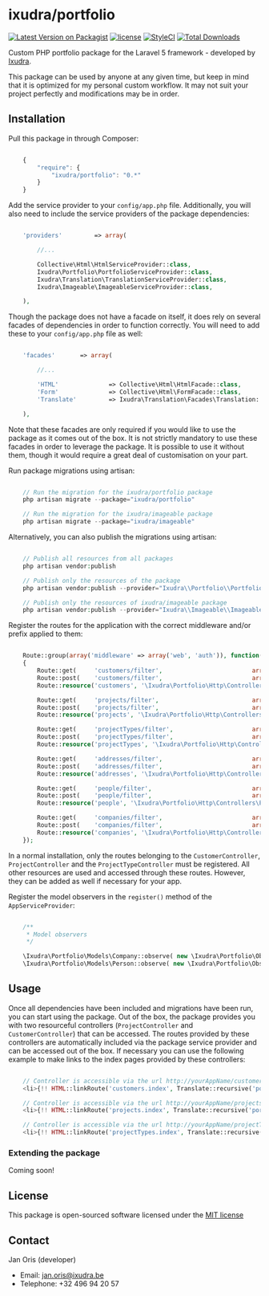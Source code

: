 ixudra/portfolio
=====================

[![Latest Version on Packagist](https://img.shields.io/packagist/v/ixudra/portfolio.svg?style=flat-square)](https://packagist.org/packages/ixudra/portfolio)
[![license](https://img.shields.io/github/license/ixudra/portfolio.svg)]()
[![StyleCI](https://styleci.io/repos/32549687/shield)](https://styleci.io/repos/32549687)
[![Total Downloads](https://img.shields.io/packagist/dt/ixudra/portfolio.svg?style=flat-square)](https://packagist.org/packages/ixudra/portfolio)

Custom PHP portfolio package for the Laravel 5 framework - developed by [Ixudra](http://ixudra.be).

This package can be used by anyone at any given time, but keep in mind that it is optimized for my personal custom workflow. It may not suit your project perfectly and modifications may be in order.



## Installation

Pull this package in through Composer:

```js

    {
        "require": {
            "ixudra/portfolio": "0.*"
        }
    }

```

Add the service provider to your `config/app.php` file. Additionally, you will also need to include the service providers of the package dependencies:

```php

    'providers'         => array(

        //...

        Collective\Html\HtmlServiceProvider::class,
        Ixudra\Portfolio\PortfolioServiceProvider::class,
        Ixudra\Translation\TranslationServiceProvider::class,
        Ixudra\Imageable\ImageableServiceProvider::class,

    ),

```

Though the package does not have a facade on itself, it does rely on several facades of dependencies in order to function correctly. You will need to add these to your `config/app.php` file as well:

```php

    'facades'       => array(

        //...

        'HTML'              => Collective\Html\HtmlFacade::class,
        'Form'              => Collective\Html\FormFacade::class,
        'Translate'         => Ixudra\Translation\Facades\Translation::class,

    ),

```

Note that these facades are only required if you would like to use the package as it comes out of the box. It is not strictly mandatory to use these facades in order to leverage the package. It is possible to use it without them, though it would require a great deal of customisation on your part.

Run package migrations using artisan:

```php

    // Run the migration for the ixudra/portfolio package
    php artisan migrate --package="ixudra/portfolio"

    // Run the migration for the ixudra/imageable package
    php artisan migrate --package="ixudra/imageable"

```

Alternatively, you can also publish the migrations using artisan:

```php

    // Publish all resources from all packages
    php artisan vendor:publish

    // Publish only the resources of the package
    php artisan vendor:publish --provider="Ixudra\\Portfolio\\PortfolioServiceProvider" --tag="migrations"

    // Publish only the resources of ixudra/imageable package
    php artisan vendor:publish --provider="Ixudra\\Imageable\\ImageableServiceProvider" --tag="migrations"

```

Register the routes for the application with the correct middleware and/or prefix applied to them:

```php

    Route::group(array('middleware' => array('web', 'auth')), function()
    {
        Route::get(     'customers/filter',                         array('as' => 'customers.filter',                        'uses' => '\Ixudra\Portfolio\Http\Controllers\CustomerController@filter'));
        Route::post(    'customers/filter',                         array('as' => 'customers.filter.process',                'uses' => '\Ixudra\Portfolio\Http\Controllers\CustomerController@filter'));
        Route::resource('customers', '\Ixudra\Portfolio\Http\Controllers\CustomerController');

        Route::get(     'projects/filter',                          array('as' => 'projects.filter',                        'uses' => '\Ixudra\Portfolio\Http\Controllers\ProjectController@filter'));
        Route::post(    'projects/filter',                          array('as' => 'projects.filter.process',                'uses' => '\Ixudra\Portfolio\Http\Controllers\ProjectController@filter'));
        Route::resource('projects', '\Ixudra\Portfolio\Http\Controllers\ProjectController');

        Route::get(     'projectTypes/filter',                      array('as' => 'projectTypes.filter',                    'uses' => '\Ixudra\Portfolio\Http\Controllers\ProjectTypeController@filter'));
        Route::post(    'projectTypes/filter',                      array('as' => 'projectTypes.filter.process',            'uses' => '\Ixudra\Portfolio\Http\Controllers\ProjectTypeController@filter'));
        Route::resource('projectTypes', '\Ixudra\Portfolio\Http\Controllers\ProjectTypeController');

        Route::get(     'addresses/filter',                         array('as' => 'addresses.filter',                       'uses' => '\Ixudra\Portfolio\Http\Controllers\AddressController@filter'));
        Route::post(    'addresses/filter',                         array('as' => 'addresses.filter.process',               'uses' => '\Ixudra\Portfolio\Http\Controllers\AddressController@filter'));
        Route::resource('addresses', '\Ixudra\Portfolio\Http\Controllers\AddressController');

        Route::get(     'people/filter',                            array('as' => 'people.filter',                          'uses' => '\Ixudra\Portfolio\Http\Controllers\PersonController@filter'));
        Route::post(    'people/filter',                            array('as' => 'people.filter.process',                  'uses' => '\Ixudra\Portfolio\Http\Controllers\PersonController@filter'));
        Route::resource('people', '\Ixudra\Portfolio\Http\Controllers\PersonController');

        Route::get(     'companies/filter',                         array('as' => 'companies.filter',                       'uses' => '\Ixudra\Portfolio\Http\Controllers\CompanyController@filter'));
        Route::post(    'companies/filter',                         array('as' => 'companies.filter.process',               'uses' => '\Ixudra\Portfolio\Http\Controllers\CompanyController@filter'));
        Route::resource('companies', '\Ixudra\Portfolio\Http\Controllers\CompanyController');
    });

```

In a normal installation, only the routes belonging to the `CustomerController`, `ProjectController` and the `ProjectTypeController` must be registered. All other resources are used and accessed through these routes. However, they can be added as well if necessary for your app.

Register the model observers in the `register()` method of the `AppServiceProvider`:

```php

    /**
     * Model observers
     */

    \Ixudra\Portfolio\Models\Company::observe( new \Ixudra\Portfolio\Observers\CustomerModelObserver() );
    \Ixudra\Portfolio\Models\Person::observe( new \Ixudra\Portfolio\Observers\CustomerModelObserver() );

```



## Usage

Once all dependencies have been included and migrations have been run, you can start using the package. Out of the box, the package provides you with two resourceful controllers (`ProjectController` and `CustomerController`) that can be accessed. The routes provided by these controllers are automatically included via the package service provider and can be accessed out of the box. If necessary you can use the following example to make links to the index pages provided by these controllers:

```php

    // Controller is accessible via the url http://yourAppName/customers
    <li>{!! HTML::linkRoute('customers.index', Translate::recursive('portfolio::admin.menu.title.index', array('model' => 'customer'))) !!}</li>

    // Controller is accessible via the url http://yourAppName/projects
    <li>{!! HTML::linkRoute('projects.index', Translate::recursive('portfolio::admin.menu.title.index', array('model' => 'project'))) !!}</li>

    // Controller is accessible via the url http://yourAppName/projectTypes
    <li>{!! HTML::linkRoute('projectTypes.index', Translate::recursive('portfolio::admin.menu.title.index', array('model' => 'projectType'))) !!}</li>

```


### Extending the package

Coming soon!




## License

This package is open-sourced software licensed under the [MIT license](http://opensource.org/licenses/MIT)




## Contact

Jan Oris (developer)

- Email: jan.oris@ixudra.be
- Telephone: +32 496 94 20 57

